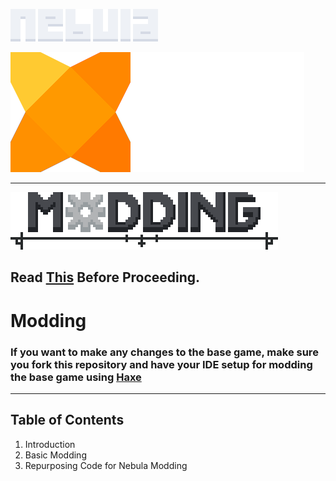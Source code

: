 ![Nebula](doc/images/nebula.png)

![Made Using Haxe](doc/images/madeUsingHaxe.png)

----------------------

![Modding](doc/images/modding.png)

## Read [This](README.md) Before Proceeding.

# Modding

### If you want to make any changes to the base game, make sure you fork this repository and have your IDE setup for modding the base game using [Haxe](https://haxe.org)

----------------------

## Table of Contents

1. Introduction
2. Basic Modding
3. Repurposing Code for Nebula Modding